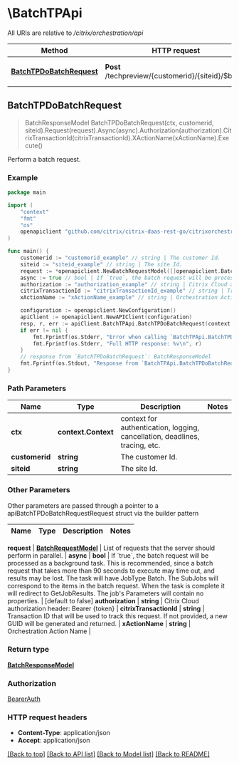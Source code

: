 # \BatchTPApi

All URIs are relative to */citrix/orchestration/api*

Method | HTTP request | Description
------------- | ------------- | -------------
[**BatchTPDoBatchRequest**](BatchTPApi.md#BatchTPDoBatchRequest) | **Post** /techpreview/{customerid}/{siteid}/$batch | Perform a batch request.



## BatchTPDoBatchRequest

> BatchResponseModel BatchTPDoBatchRequest(ctx, customerid, siteid).Request(request).Async(async).Authorization(authorization).CitrixTransactionId(citrixTransactionId).XActionName(xActionName).Execute()

Perform a batch request.



### Example

```go
package main

import (
    "context"
    "fmt"
    "os"
    openapiclient "github.com/citrix/citrix-daas-rest-go/citrixorchestration"
)

func main() {
    customerid := "customerid_example" // string | The customer Id.
    siteid := "siteid_example" // string | The site Id.
    request := *openapiclient.NewBatchRequestModel([]openapiclient.BatchRequestItemModel{*openapiclient.NewBatchRequestItemModel("Reference_example", "RelativeUrl_example")}) // BatchRequestModel | List of requests that the server should perform in parallel.
    async := true // bool | If `true`, the batch request will be processed as a background task. This is recommended, since a batch request that takes more than 90 seconds to execute may time out, and results may be lost. The task will have JobType Batch. The SubJobs will correspond to the items in the batch request. When the task is complete it will redirect to GetJobResults. The job's Parameters will contain no properties.              (optional) (default to false)
    authorization := "authorization_example" // string | Citrix Cloud authorization header: Bearer {token} (optional)
    citrixTransactionId := "citrixTransactionId_example" // string | Transaction ID that will be used to track this request. If not provided, a new GUID will be generated and returned. (optional)
    xActionName := "xActionName_example" // string | Orchestration Action Name (optional)

    configuration := openapiclient.NewConfiguration()
    apiClient := openapiclient.NewAPIClient(configuration)
    resp, r, err := apiClient.BatchTPApi.BatchTPDoBatchRequest(context.Background(), customerid, siteid).Request(request).Async(async).Authorization(authorization).CitrixTransactionId(citrixTransactionId).XActionName(xActionName).Execute()
    if err != nil {
        fmt.Fprintf(os.Stderr, "Error when calling `BatchTPApi.BatchTPDoBatchRequest``: %v\n", err)
        fmt.Fprintf(os.Stderr, "Full HTTP response: %v\n", r)
    }
    // response from `BatchTPDoBatchRequest`: BatchResponseModel
    fmt.Fprintf(os.Stdout, "Response from `BatchTPApi.BatchTPDoBatchRequest`: %v\n", resp)
}
```

### Path Parameters


Name | Type | Description  | Notes
------------- | ------------- | ------------- | -------------
**ctx** | **context.Context** | context for authentication, logging, cancellation, deadlines, tracing, etc.
**customerid** | **string** | The customer Id. | 
**siteid** | **string** | The site Id. | 

### Other Parameters

Other parameters are passed through a pointer to a apiBatchTPDoBatchRequestRequest struct via the builder pattern


Name | Type | Description  | Notes
------------- | ------------- | ------------- | -------------


 **request** | [**BatchRequestModel**](BatchRequestModel.md) | List of requests that the server should perform in parallel. | 
 **async** | **bool** | If &#x60;true&#x60;, the batch request will be processed as a background task. This is recommended, since a batch request that takes more than 90 seconds to execute may time out, and results may be lost. The task will have JobType Batch. The SubJobs will correspond to the items in the batch request. When the task is complete it will redirect to GetJobResults. The job&#39;s Parameters will contain no properties.              | [default to false]
 **authorization** | **string** | Citrix Cloud authorization header: Bearer {token} | 
 **citrixTransactionId** | **string** | Transaction ID that will be used to track this request. If not provided, a new GUID will be generated and returned. | 
 **xActionName** | **string** | Orchestration Action Name | 

### Return type

[**BatchResponseModel**](BatchResponseModel.md)

### Authorization

[BearerAuth](../README.md#BearerAuth)

### HTTP request headers

- **Content-Type**: application/json
- **Accept**: application/json

[[Back to top]](#) [[Back to API list]](../README.md#documentation-for-api-endpoints)
[[Back to Model list]](../README.md#documentation-for-models)
[[Back to README]](../README.md)

